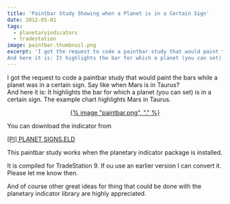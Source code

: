 ```yaml
---
title: 'Paintbar Study Showing when a Planet is in a Certain Sign'
date: 2012-05-01
tags:
  - planetaryindicators
  - tradestation
image: paintbar.thumbnail.png
excerpt: 'I got the request to code a paintbar study that would paint the bars while a planet was in a certain sign. Say like when Mars is in Taurus?
And here it is: It highlights the bar for which a planet (you can set) is in a certain sign. The example chart highlights Mars in Taurus.'
---
```

<p>I got the request to code a paintbar study that would paint the bars while a planet was in a certain sign. Say like when Mars is in Taurus?<br/>
And here it is: It highlights the bar for which a planet (you can set) is in a certain sign. The example chart highlights Mars in Taurus.</p>
<p></p>
<p style="text-align: center"><a href='{% image "paintbar.png", "linkonly" %}' title="paintbar.png">{% image "paintbar.png", "." %}</a></p>
<p>You can download the indicator from</p>
<p><a href="/wp-content/uploads/2012/05/%5BPI%5D%20PLANET%20SIGNS.ELD" title="[PI] PLANET SIGNS.ELD">[PI] PLANET SIGNS.ELD</a></p>
<p>This paintbar study works when the planetary indicator package is installed.</p>
<p>It is compiled for TradeStation 9. If ou use an earlier version I can convert it. Please let me know then.</p>
<p>And of course other great ideas for thing that could be done with the planetary indicator library are highly appreciated.</p>
